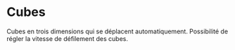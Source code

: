 # Cubes

Cubes en trois dimensions qui se déplacent automatiquement.
Possibilité de régler la vitesse de défilement des cubes.
